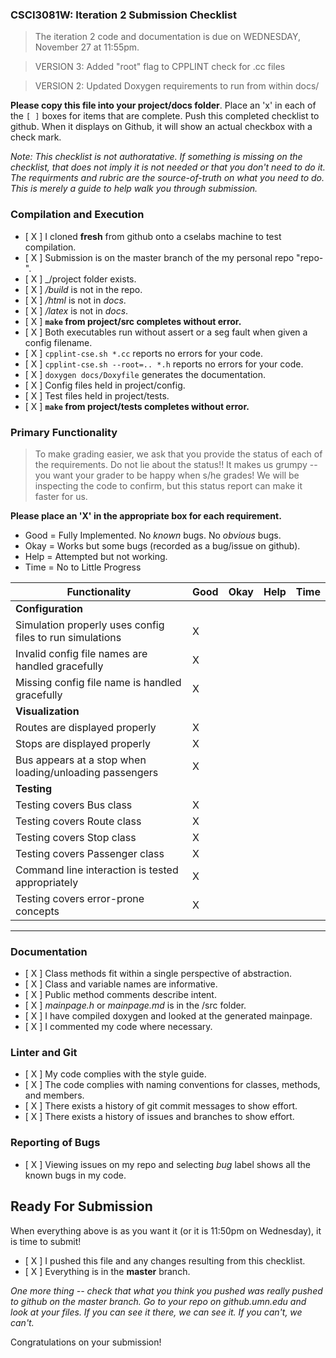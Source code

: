 ### CSCI3081W: Iteration 2 Submission Checklist

> The iteration 2 code and documentation is due on WEDNESDAY, November 27 at 11:55pm.

> VERSION 3: Added "root" flag to CPPLINT check for .cc files

> VERSION 2: Updated Doxygen requirements to run from within docs/

**__Please copy this file into your project/docs folder__**. Place an 'x' in each of the `[ ]` boxes for items that are complete. Push this completed checklist to github. When it displays on Github, it will show an actual checkbox with a check mark.

_Note: This checklist is not authoratative. If something is missing on the checklist, that does not imply it is not needed or that you don't need to do it. The requirments and rubric are the source-of-truth on what you need to do. This is merely a guide to help walk you through submission._

### Compilation and Execution

- [ X ] I cloned **fresh** from github onto a cselabs machine to test compilation.
- [ X ] Submission is on the master branch of the my personal repo "repo-<username>".
- [ X ] _/project folder exists.
- [ X ] _/build_ is not in the repo.
- [ X ] _/html_ is not in _docs_.
- [ X ] _/latex_ is not in _docs_.
- [ X ] **__`make` from project/src completes without error.__**
- [ X ] Both executables run without assert or a seg fault when given a config filename.
- [ X ] `cpplint-cse.sh *.cc` reports no errors for your code.
- [ X ] `cpplint-cse.sh --root=.. *.h` reports no errors for your code.
- [ X ] `doxygen docs/Doxyfile` generates the documentation.
- [ X ] Config files held in project/config.
- [ X ] Test files held in project/tests.
- [ X ] **__`make` from project/tests completes without error.__**

### Primary Functionality

> To make grading easier, we ask that you provide the status of each of the requirements. Do not lie about the status!! It makes us grumpy -- you want your grader to be happy when s/he grades! We will be inspecting the code to confirm, but this status report can make it faster for us.

**__Please place an 'X' in the appropriate box for each requirement.__**
- Good = Fully Implemented. No _known_ bugs. No _obvious_ bugs.
- Okay = Works but some bugs (recorded as a bug/issue on github).
- Help = Attempted but not working.
- Time = No to Little Progress

| Functionality | Good | Okay | Help | Time |
| -------- | -------- | -------- | -------- | --------- |
| **__Configuration__** |
| Simulation properly uses config files to run simulations | X |  |  |  |
| Invalid config file names are handled gracefully | X |  |  |  |
| Missing config file name is handled gracefully | X |  |  |  |
| **__Visualization__**
| Routes are displayed properly | X |  |  |  |
| Stops are displayed properly | X |  |  |  |
| Bus appears at a stop when loading/unloading passengers | X |  |  |  |
| **__Testing__** |
| Testing covers Bus class | X |  |  |  |
| Testing covers Route class | X |  |  |  |
| Testing covers Stop class | X |  |  |  |
| Testing covers Passenger class | X |  |  |  |
| Command line interaction is tested appropriately | X |  |  |  |
| Testing covers error-prone concepts | X |  |  |  |

<hr>

### Documentation

- [ X ] Class methods fit within a single perspective of abstraction.
- [ X ] Class and variable names are informative.
- [ X ] Public method comments describe intent.
- [ X ] _mainpage.h_ or _mainpage.md_ is in the /src folder.
- [ X ] I have compiled doxygen and looked at the generated mainpage.
- [ X ] I commented my code where necessary.

### Linter and Git
- [ X ] My code complies with the style guide.
- [ X ] The code complies with naming conventions for classes, methods, and members.
- [ X ] There exists a history of git commit messages to show effort.
- [ X ] There exists a history of issues and branches to show effort.

### Reporting of Bugs
- [ X ] Viewing issues on my repo and selecting _bug_ label shows all the known bugs in my code.

## Ready For Submission

When everything above is as you want it (or it is 11:50pm on Wednesday), it is time to submit!

- [ X ] I pushed this file and any changes resulting from this checklist.
- [ X ] Everything is in the **__master__** branch.

_One more thing -- check that what you think you pushed was really pushed to github on the master branch. Go to your repo on github.umn.edu and look at your files. If you can see it there, we can see it. If you can't, we can't._

Congratulations on your submission!
